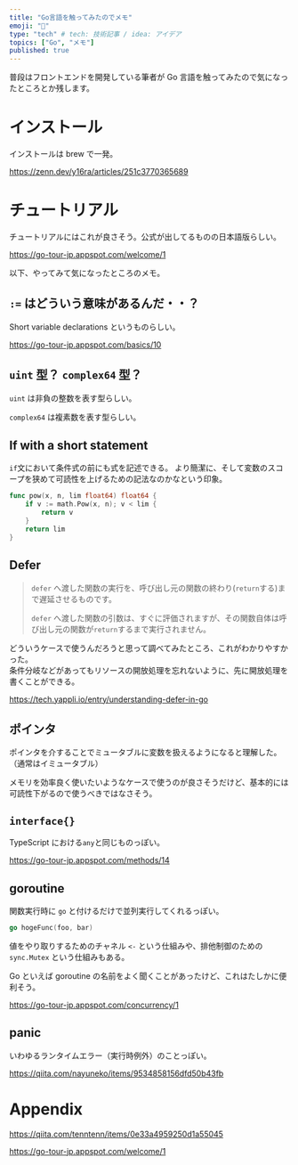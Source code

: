 ```yaml
---
title: "Go言語を触ってみたのでメモ"
emoji: "📝"
type: "tech" # tech: 技術記事 / idea: アイデア
topics: ["Go", "メモ"]
published: true
---
```


普段はフロントエンドを開発している筆者が Go 言語を触ってみたので気になったところとか残します。

# インストール

インストールは brew で一発。

https://zenn.dev/y16ra/articles/251c3770365689

# チュートリアル

チュートリアルにはこれが良さそう。公式が出してるものの日本語版らしい。

https://go-tour-jp.appspot.com/welcome/1

以下、やってみて気になったところのメモ。

## `:=` はどういう意味があるんだ・・？

Short variable declarations というものらしい。

https://go-tour-jp.appspot.com/basics/10

## `uint` 型？ `complex64` 型？

`uint` は非負の整数を表す型らしい。

`complex64` は複素数を表す型らしい。

## If with a short statement

`if`文において条件式の前にも式を記述できる。
より簡潔に、そして変数のスコープを狭めて可読性を上げるための記法なのかなという印象。

```go
func pow(x, n, lim float64) float64 {
	if v := math.Pow(x, n); v < lim {
		return v
	}
	return lim
}
```

## Defer

> `defer` へ渡した関数の実行を、呼び出し元の関数の終わり(`return`する)まで遅延させるものです。
>
> `defer` へ渡した関数の引数は、すぐに評価されますが、その関数自体は呼び出し元の関数が`return`するまで実行されません。

どういうケースで使うんだろうと思って調べてみたところ、これがわかりやすかった。  
条件分岐などがあってもリソースの開放処理を忘れないように、先に開放処理を書くことができる。

https://tech.yappli.io/entry/understanding-defer-in-go

## ポインタ

ポインタを介することでミュータブルに変数を扱えるようになると理解した。（通常はイミュータブル）

メモリを効率良く使いたいようなケースで使うのが良さそうだけど、基本的には可読性下がるので使うべきではなさそう。

## `interface{}`

TypeScript における`any`と同じものっぽい。

https://go-tour-jp.appspot.com/methods/14

## goroutine

関数実行時に `go` と付けるだけで並列実行してくれるっぽい。

```go
go hogeFunc(foo, bar)
```

値をやり取りするためのチャネル `<-` という仕組みや、排他制御のための `sync.Mutex` という仕組みもある。

Go といえば goroutine の名前をよく聞くことがあったけど、これはたしかに便利そう。

https://go-tour-jp.appspot.com/concurrency/1

## panic

いわゆるランタイムエラー（実行時例外）のことっぽい。

https://qiita.com/nayuneko/items/9534858156dfd50b43fb

# Appendix

https://qiita.com/tenntenn/items/0e33a4959250d1a55045

https://go-tour-jp.appspot.com/welcome/1
